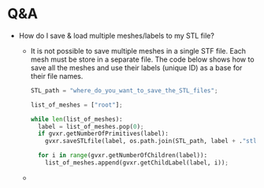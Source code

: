 # Q&A

- How do I save & load multiple meshes/labels to my STL file?
    - It is not possible to save multiple meshes in a single STF file. Each mesh must be store in a separate file. The code below shows how to save all the meshes and use their labels (unique ID) as a base for their file names.
      ```python
      STL_path = "where_do_you_want_to_save_the_STL_files";
      
      list_of_meshes = ["root"];

      while len(list_of_meshes):
        label = list_of_meshes.pop(0);
        if gvxr.getNumberOfPrimitives(label):
          gvxr.saveSTLfile(label, os.path.join(STL_path, label + ."stl");

        for i in range(gvxr.getNumberOfChildren(label)):
          list_of_meshes.append(gvxr.getChildLabel(label, i));
      ```
      
    - 
